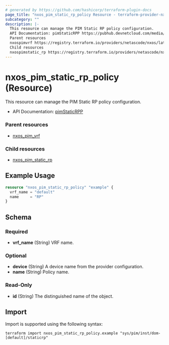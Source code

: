 ```yaml
---
# generated by https://github.com/hashicorp/terraform-plugin-docs
page_title: "nxos_pim_static_rp_policy Resource - terraform-provider-nxos"
subcategory: ""
description: |-
  This resource can manage the PIM Static RP policy configuration.
  API Documentation: pimStaticRPP https://pubhub.devnetcloud.com/media/dme-docs-10-2-2/docs/Layer%203/pim:StaticRPP/
  Parent resources
  nxospimvrf https://registry.terraform.io/providers/netascode/nxos/latest/docs/resources/pim_vrf
  Child resources
  nxospimstatic_rp https://registry.terraform.io/providers/netascode/nxos/latest/docs/resources/pim_static_rp
---
```


# nxos_pim_static_rp_policy (Resource)

This resource can manage the PIM Static RP policy configuration.

- API Documentation: [pimStaticRPP](https://pubhub.devnetcloud.com/media/dme-docs-10-2-2/docs/Layer%203/pim:StaticRPP/)

### Parent resources

- [nxos_pim_vrf](https://registry.terraform.io/providers/netascode/nxos/latest/docs/resources/pim_vrf)

### Child resources

- [nxos_pim_static_rp](https://registry.terraform.io/providers/netascode/nxos/latest/docs/resources/pim_static_rp)

## Example Usage

```terraform
resource "nxos_pim_static_rp_policy" "example" {
  vrf_name = "default"
  name     = "RP"
}
```

<!-- schema generated by tfplugindocs -->
## Schema

### Required

- **vrf_name** (String) VRF name.

### Optional

- **device** (String) A device name from the provider configuration.
- **name** (String) Policy name.

### Read-Only

- **id** (String) The distinguished name of the object.

## Import

Import is supported using the following syntax:

```shell
terraform import nxos_pim_static_rp_policy.example "sys/pim/inst/dom-[default]/staticrp"
```
